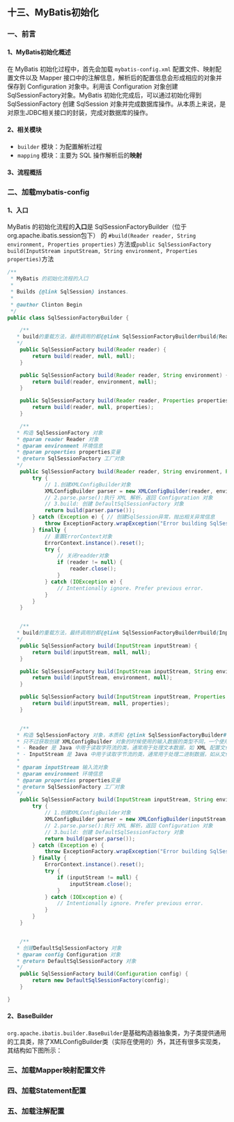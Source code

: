 ## 十三、MyBatis初始化

### 一、前言

#### 1、MyBatis初始化概述

在 MyBatis 初始化过程中，首先会加载 `mybatis-config.xml` 配置文件、映射配置文件以及 Mapper 接口中的注解信息，解析后的配置信息会形成相应的对象并保存到 Configuration 对象中。利用该 Configuration 对象创建 SqlSessionFactory对象。MyBatis 初始化完成后，可以通过初始化得到 SqlSessionFactory 创建 SqlSession 对象并完成数据库操作。从本质上来说，是对原生JDBC相关接口的封装，完成对数据库的操作。

#### 2、相关模块

- `builder` 模块：为配置解析过程
- `mapping` 模块：主要为 SQL 操作解析后的**映射**

#### 3、流程概括





### 二、加载mybatis-config

#### 1、入口

MyBatis 的初始化流程的**入口**是 SqlSessionFactoryBuilder（位于org.apache.ibatis.session包下） 的 `#build(Reader reader, String environment, Properties properties)` 方法或`public SqlSessionFactory build(InputStream inputStream, String environment, Properties properties)`方法

```java
/**
 * MyBatis 的初始化流程的入口
 *
 * Builds {@link SqlSession} instances.
 *
 * @author Clinton Begin
 */
public class SqlSessionFactoryBuilder {

    /**
   * build的重载方法，最终调用的都{@link SqlSessionFactoryBuilder#build(Reader, String, Properties)}方法
   */
    public SqlSessionFactory build(Reader reader) {
        return build(reader, null, null);
    }

    public SqlSessionFactory build(Reader reader, String environment) {
        return build(reader, environment, null);
    }

    public SqlSessionFactory build(Reader reader, Properties properties) {
        return build(reader, null, properties);
    }

    /**
   * 构造 SqlSessionFactory 对象
   * @param reader Reader 对象
   * @param environment 环境信息
   * @param properties properties变量
   * @return SqlSessionFactory 工厂对象
   */
    public SqlSessionFactory build(Reader reader, String environment, Properties properties) {
        try {
            // 1.创建XMLConfigBuilder对象
            XMLConfigBuilder parser = new XMLConfigBuilder(reader, environment, properties);
            // 2.parse.parse():执行 XML 解析，返回 Configuration 对象
            // 3.build: 创建 DefaultSqlSessionFactory 对象
            return build(parser.parse());
        } catch (Exception e) { // 创建SqlSession异常，抛出相关异常信息
            throw ExceptionFactory.wrapException("Error building SqlSession.", e);
        } finally {
            // 重置ErrorContext对象
            ErrorContext.instance().reset();
            try {
                // 关闭readder对象
                if (reader != null) {
                    reader.close();
                }
            } catch (IOException e) {
                // Intentionally ignore. Prefer previous error.
            }
        }
    }


    /**
   * build的重载方法，最终调用的都{@link SqlSessionFactoryBuilder#build(InputStream, String, Properties)}方法
   */
    public SqlSessionFactory build(InputStream inputStream) {
        return build(inputStream, null, null);
    }

    public SqlSessionFactory build(InputStream inputStream, String environment) {
        return build(inputStream, environment, null);
    }

    public SqlSessionFactory build(InputStream inputStream, Properties properties) {
        return build(inputStream, null, properties);
    }


    /**
   * 构造 SqlSessionFactory 对象，本质和 {@link SqlSessionFactoryBuilder#build(Reader, String, Properties)}方法一样
   * 只不过获取创建 XMLConfigBuilder 对象的时候使用的输入数据的类型不同，一个使用 Reader，另一个使用
   * - Reader 是 Java 中用于读取字符流的类，通常用于处理文本数据，如 XML 配置文件（UTF-8 编码等）
   * - InputStream 是 Java 中用于读取字节流的类，通常用于处理二进制数据，如从文件、网络或其他来源读取字节数据
   *
   * @param inputStream 输入流对象
   * @param environment 环境信息
   * @param properties properties变量
   * @return SqlSessionFactory 工厂对象
   */
    public SqlSessionFactory build(InputStream inputStream, String environment, Properties properties) {
        try {
            // 1.创建XMLConfigBuilder对象
            XMLConfigBuilder parser = new XMLConfigBuilder(inputStream, environment, properties);
            // 2.parse.parse():执行 XML 解析，返回 Configuration 对象
            // 3.build: 创建 DefaultSqlSessionFactory 对象
            return build(parser.parse());
        } catch (Exception e) {
            throw ExceptionFactory.wrapException("Error building SqlSession.", e);
        } finally {
            ErrorContext.instance().reset();
            try {
                if (inputStream != null) {
                    inputStream.close();
                }
            } catch (IOException e) {
                // Intentionally ignore. Prefer previous error.
            }
        }
    }


    /**
   * 创建DefaultSqlSessionFactory 对象
   * @param config Configuration 对象
   * @return DefaultSqlSessionFactory 对象
   */
    public SqlSessionFactory build(Configuration config) {
        return new DefaultSqlSessionFactory(config);
    }

}
```



#### 2、BaseBuilder

`org.apache.ibatis.builder.BaseBuilder`是基础构造器抽象类，为子类提供通用的工具类，除了XMLConfigBuilder类（实际在使用的）外，其还有很多实现类，其结构如下图所示：











### 三、加载Mapper映射配置文件

### 四、加载Statement配置

### 五、加载注解配置

